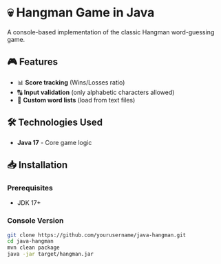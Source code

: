 # 💀 Hangman Game in Java


A console-based implementation of the classic Hangman word-guessing game.

## 🎮 Features

- 📊 **Score tracking** (Wins/Losses ratio)
- 🔠 **Input validation** (only alphabetic characters allowed)
- 📂 **Custom word lists** (load from text files)

## 🛠️ Technologies Used

- **Java 17** - Core game logic


## 📥 Installation

### Prerequisites
- JDK 17+

### Console Version
```bash
git clone https://github.com/yourusername/java-hangman.git
cd java-hangman
mvn clean package
java -jar target/hangman.jar
